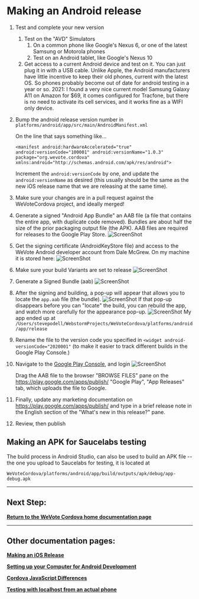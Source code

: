 # Making an Android release

1. Test and complete your new version
    1. Test on the "AVD" Simulators
        1. On a common phone like Google's Nexus 6, or one of the latest Samsung or Motorola phones
        1. Test on an Android tablet, like Google's Nexus 10
    2. Get access to a current Android device and test on it.  You can just plug it in with a USB cable.  Unlike Apple, the Android 
    manufacturers have little incentive to keep their old phones, current with the latest OS.  So phones probably become out of date 
    for android testing in a year or so.  2021:  I found a very nice current model Samsung Galaxy A11 on Amazon for $69, it comes configured for Tracfone, but 
    there is no need to activate its cell services, and it works fine as a WIFI only device.

2. Bump the android release version number in ```platforms/android/app/src/main/AndroidManifest.xml```

   On the line that says something like...
   
   ```<manifest android:hardwareAccelerated="true" android:versionCode="100001" android:versionName="1.0.3" package="org.wevote.cordova" xmlns:android="http://schemas.android.com/apk/res/android">```
   
   Increment the `android:versionCode` by one, and update the `android:versionName` as desired (this usually should be the same
    as the new iOS release name that we are releasing at the same time).

3. Make sure your changes are in a pull request against the WeVoteCordova project, and ideally merged!

4. Generate a signed "Android App Bundle" an AAB file (a file that contains the entire app, with duplicate code removed).  Bundles are about half the
size of the prior packaging output file (the APK).  AAB files are required for releases to the Google Play Store.
![ScreenShot](images/AndroidReleaseGenerateSignedBundle.png)

5. Get the signing certificate (AndroidKeyStore file) and access to the WeVote Android developer account from Dale McGrew.  On my machine it is stored here:
![ScreenShot](images/AndroidKeyStore.png)

6. Make sure your build Variants are set to release
![ScreenShot](images/ReleaseVariants.png)

7. Generate a Signed Bundle (aab)
![ScreenShot](images/GenerateAbb.png)

8. After the signing and building, a pop-up will appear that allows you to locate the `app.aab` file (the bundle).
![ScreenShot](images/AndroidReleaseLocation.png) 
  If that pop-up disappears before you can "locate" the build, you can rebuild the app, and watch more carefully for the appearance pop-up.
![ScreenShot](images/LocationOfAAB.png)
   My app ended up at `/Users/stevepodell/WebstormProjects/WeVoteCordova/platforms/android/app/release`
10. Rename the file to the version code you specified in `<widget android-versionCode="2020001"` (to make it easier to track different builds in the Google Play Console.)
11. Navigate to the [Google Play Console](https://play.google.com/apps/publish/?account=5667543967745776856#AppListPlace), 
and login
![ScreenShot](images/AndroidReleasePlayGoogleCom.png)
    
     Drag the AAB file to the browser "BROWSE FILES" pane on the https://play.google.com/apps/publish/  "Google Play", "App Releases" tab, which uploads the file to Google.

12. Finally, update any marketing documentation on https://play.google.com/apps/publish/ and type in a brief release note
in the English section of the "What's new in this release?" pane.

13. Review, then publish

## Making an APK for Saucelabs testing

The build process in Android Studio, can also be used to build an APK file -- the one you upload to Saucelabs for testing,
it is located at 

    WeVoteCordova/platforms/android/app/build/outputs/apk/debug/app-debug.apk

----------
## Next Step:

**[Return to the WeVote Cordova home documentation page ](/README.md)**

----------
## Other documentation pages:


**[Making an iOS Release](MakingAniOSrelease.md)**

**[Setting up your Computer for Android Development](AndroidSetup.md)**

**[Cordova JavaScript Differences](CordovaJavaScriptDifferences.md)**

**[Testing with localhost from an actual phone](TestingWithLocalHostFromPhone.md)**

